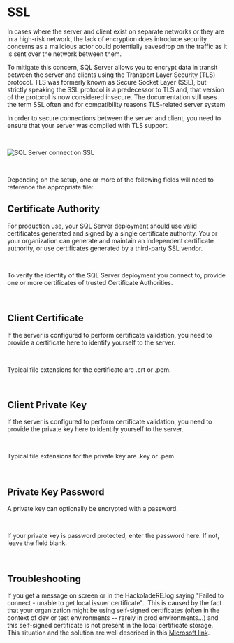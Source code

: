# SSL

In cases where the server and client exist on separate networks or they are in a high-risk network, the lack of encryption does introduce security concerns as a malicious actor could potentially eavesdrop on the traffic as it is sent over the network between them.

To mitigate this concern, SQL Server allows you to encrypt data in transit between the server and clients using the Transport Layer Security (TLS) protocol. TLS was formerly known as Secure Socket Layer (SSL), but strictly speaking the SSL protocol is a predecessor to TLS and, that version of the protocol is now considered insecure. The documentation still uses the term SSL often and for compatibility reasons TLS-related server system

In order to secure connections between the server and client, you need to ensure that your server was compiled with TLS support. &nbsp;

&nbsp;

![SQL Server connection SSL](<lib/MongoDB connection SSL.png>)

&nbsp;

Depending on the setup, one or more of the following fields will need to reference the appropriate file:

## Certificate Authority

For production use, your SQL Server deployment should use valid certificates generated and signed by a single certificate authority. You or your organization can generate and maintain an independent certificate authority, or use certificates generated by a third-party SSL vendor.

&nbsp;

To verify the identity of the SQL Server deployment you connect to, provide one or more certificates of trusted Certificate Authorities.

&nbsp;

## Client Certificate

If the server is configured to perform certificate validation, you need to provide a certificate here to identify yourself to the server.

&nbsp;

Typical file extensions for the certificate are .crt or .pem.

&nbsp;

## Client Private Key

If the server is configured to perform certificate validation, you need to provide the private key here to identify yourself to the server.

&nbsp;

Typical file extensions for the private key are .key or .pem.

&nbsp;

## Private Key Password

A private key can optionally be encrypted with a password.

&nbsp;

If your private key is password protected, enter the password here. If not, leave the field blank.

&nbsp;

## Troubleshooting

If you get a message on screen or in the HackoladeRE.log saying "Failed to connect - unable to get local issuer certificate".&nbsp; This is caused by the fact that your organization might be using self-signed certificates (often in the context of dev or test environments -- rarely in prod environments...) and this self-signed certificate is not present in the local certificate storage.&nbsp; This situation and the solution are well described in this [Microsoft link](<https://learn.microsoft.com/en-us/troubleshoot/sql/database-engine/connect/error-message-when-you-connect> "target=\"\_blank\"").

&nbsp;

